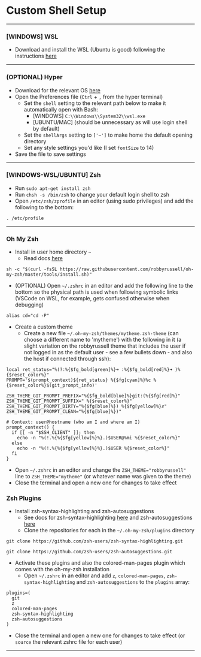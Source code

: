 # Custom Shell Setup

---

### [WINDOWS] WSL
* Download and install the WSL (Ubuntu is good) following the instructions [here](https://msdn.microsoft.com/en-au/commandline/wsl/install_guide)

---

### (OPTIONAL) Hyper
* Download for the relevant OS [here](https://hyper.is)
* Open the Preferences file (`Ctrl` + `,` from the hyper terminal)
  * Set the `shell` setting to the relevant path below to make it automatically open with Bash:
    * [WINDOWS] `C:\\Windows\\System32\\wsl.exe`
    * [UBUNTU/MAC] (should be unnecessary as will use login shell by default)
  * Set the `shellArgs` setting to `['~']` to make home the default opening directory
  * Set any style settings you'd like (I set `fontSize` to 14)
* Save the file to save settings

---

### [WINDOWS-WSL/UBUNTU] Zsh
* Run `sudo apt-get install zsh`
* Run `chsh -s /bin/zsh` to change your default login shell to zsh
* Open `/etc/zsh/zprofile` in an editor (using sudo privileges) and add the following to the bottom:
```
. /etc/profile
```

---

### Oh My Zsh
* Install in user home directory `~`
  * Read docs [here](https://github.com/robbyrussell/oh-my-zsh)
```
sh -c "$(curl -fsSL https://raw.githubusercontent.com/robbyrussell/oh-my-zsh/master/tools/install.sh)"
```
* (OPTIONAL) Open `~/.zshrc` in an editor and add the following line to the bottom so the physical path is used when following symbolic links (VSCode on WSL, for example, gets confused otherwise when debugging)
```
alias cd="cd -P"
```
* Create a custom theme
  * Create a new file `~/.oh-my-zsh/themes/mytheme.zsh-theme` (can choose a different name to 'mytheme') with the following in it (a slight variation on the robbyrussell theme that includes the user if not logged in as the default user - see a few bullets down - and also the host if connected through ssh):
```
local ret_status="%(?:%{$fg_bold[green]%}➜ :%{$fg_bold[red]%}➜ )%{$reset_color%}"
PROMPT='$(prompt_context)${ret_status} %{$fg[cyan]%}%c %{$reset_color%}$(git_prompt_info)'

ZSH_THEME_GIT_PROMPT_PREFIX="%{$fg_bold[blue]%}git:(%{$fg[red]%}"
ZSH_THEME_GIT_PROMPT_SUFFIX=" %{$reset_color%}"
ZSH_THEME_GIT_PROMPT_DIRTY="%{$fg[blue]%}) %{$fg[yellow]%}✗"
ZSH_THEME_GIT_PROMPT_CLEAN="%{$fg[blue]%})"

# Context: user@hostname (who am I and where am I)
prompt_context() {
  if [[ -n "$SSH_CLIENT" ]]; then
    echo -n "%(!.%{%{$fg[yellow]%}%}.)$USER@%mi %{$reset_color%}"
  else
    echo -n "%(!.%{%{$fg[yellow]%}%}.)$USER %{$reset_color%}"
  fi
}
```
* Open `~/.zshrc` in an editor and change the `ZSH_THEME="robbyrussell"` line to `ZSH_THEME="mytheme"` (or whatever name was given to the theme)
* Close the terminal and open a new one for changes to take effect

### Zsh Plugins
* Install zsh-syntax-highlighting and zsh-autosuggestions
  * See docs for zsh-syntax-highlighting [here](https://github.com/zsh-users/zsh-syntax-highlighting) and zsh-autosuggestions [here](https://github.com/zsh-users/zsh-autosuggestions)
  * Clone the repositories for each in the `~/.oh-my-zsh/plugins` directory
```
git clone https://github.com/zsh-users/zsh-syntax-highlighting.git
```
```
git clone https://github.com/zsh-users/zsh-autosuggestions.git
```
* Activate these plugins and also the colored-man-pages plugin which comes with the oh-my-zsh installation
  * Open `~/.zshrc` in an editor and add `z`, `colored-man-pages`, `zsh-syntax-highlighting` and `zsh-autosuggestions` to the `plugins` array:
```
plugins=(
  git
  z
  colored-man-pages
  zsh-syntax-highlighting
  zsh-autosuggestions
)
```
* Close the terminal and open a new one for changes to take effect (or `source` the relevant zshrc file for each user)

---
